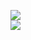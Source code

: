 [![](https://img.shields.io/badge/Made%20With-Github%20Spray-lightgrey.svg?style=for-the-badge&logo=github)](https://github.com/Annihil/github-spray#10726)  
[![](https://i.imgur.com/2DrTn0Z.gif)](https://github.com/Annihil/github-spray)